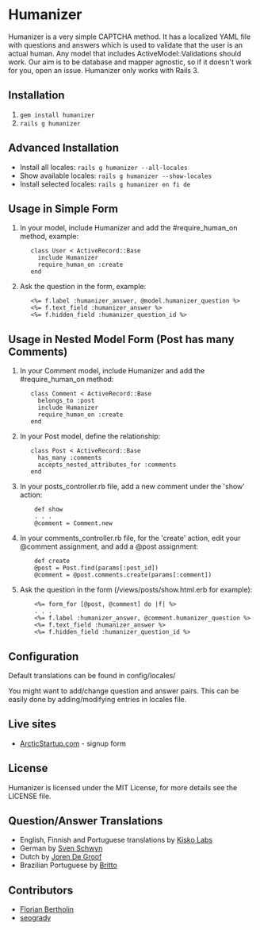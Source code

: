 # Humanizer

Humanizer is a very simple CAPTCHA method. It has a localized YAML file with questions and answers which is used to validate that the user is an actual human. Any model that includes ActiveModel::Validations should work. Our aim is to be database and mapper agnostic, so if it doesn't work for you, open an issue. Humanizer only works with Rails 3.

## Installation

1. `gem install humanizer`
2. `rails g humanizer`

## Advanced Installation

* Install all locales: `rails g humanizer --all-locales`
* Show available locales: `rails g humanizer --show-locales`
* Install selected locales: `rails g humanizer en fi de`

## Usage in Simple Form

1. In your model, include Humanizer and add the #require_human_on method, example:

          class User < ActiveRecord::Base
            include Humanizer
            require_human_on :create
          end

2. Ask the question in the form, example:

          <%= f.label :humanizer_answer, @model.humanizer_question %>
          <%= f.text_field :humanizer_answer %>
          <%= f.hidden_field :humanizer_question_id %>

## Usage in Nested Model Form (Post has many Comments)

1. In your Comment model, include Humanizer and add the #require_human_on method:

          class Comment < ActiveRecord::Base
            belongs_to :post
            include Humanizer
            require_human_on :create
          end

2. In your Post model, define the relationship:

          class Post < ActiveRecord::Base
            has_many :comments 
            accepts_nested_attributes_for :comments
          end

3. In your posts_controller.rb file, add a new comment under the 'show' action:

           def show
           . . .
           @comment = Comment.new

4. In your comments_controller.rb file, for the 'create' action, edit your @comment assignment, and add a @post assignment:

           def create
           @post = Post.find(params[:post_id])
           @comment = @post.comments.create(params[:comment])

4. Ask the question in the form (/views/posts/show.html.erb for example):

           <%= form_for [@post, @comment] do |f| %>
           . . . 
           <%= f.label :humanizer_answer, @comment.humanizer_question %>
           <%= f.text_field :humanizer_answer %>
           <%= f.hidden_field :humanizer_question_id %>

## Configuration

Default translations can be found in config/locales/

You might want to add/change question and answer pairs. This can be easily done by adding/modifying entries in locales file.

## Live sites

* [ArcticStartup.com](http://arcticstartup.com/) - signup form

## License

Humanizer is licensed under the MIT License, for more details see the LICENSE file.

## Question/Answer Translations

* English, Finnish and Portuguese translations by [Kisko Labs](http://kiskolabs.com/)
* German by [Sven Schwyn](http://github.com/svoop)
* Dutch by [Joren De Groof](http://github.com/joren)
* Brazilian Portuguese by [Britto](http://github.com/britto)

## Contributors

* [Florian Bertholin](http://github.com/Arkan)
* [seogrady](http://github.com/seogrady)
